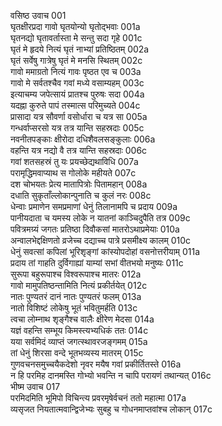 वसिष्ठ उवाच	001  
घृतक्षीरप्रदा गावो घृतयोन्यो घृतोद्भवाः	001a  
घृतनद्यो घृतावर्तास्ता मे सन्तु सदा गृहे	001c  
घृतं मे हृदये नित्यं घृतं नाभ्यां प्रतिष्ठितम्	002a  
घृतं सर्वेषु गात्रेषु घृतं मे मनसि स्थितम्	002c  
गावो ममाग्रतो नित्यं गावः पृष्ठत एव च	003a  
गावो मे सर्वतश्चैव गवां मध्ये वसाम्यहम्	003c  
इत्याचम्य जपेत्सायं प्रातश्च पुरुषः सदा	004a  
यदह्ना कुरुते पापं तस्मात्स परिमुच्यते	004c  
प्रासादा यत्र सौवर्णा वसोर्धारा च यत्र सा	005a  
गन्धर्वाप्सरसो यत्र तत्र यान्ति सहस्रदाः	005c  
नवनीतपङ्काः क्षीरोदा दधिशैवलसङ्कुलाः	006a  
वहन्ति यत्र नद्यो वै तत्र यान्ति सहस्रदाः	006c  
गवां शतसहस्रं तु यः प्रयच्छेद्यथाविधि	007a  
परामृद्धिमवाप्याथ स गोलोके महीयते	007c  
दश चोभयतः प्रेत्य मातापित्रोः पितामहान्	008a  
दधाति सुकृताँल्लोकान्पुनाति च कुलं नरः	008c  
धेन्वाः प्रमाणेन समप्रमाणां धेनुं तिलानामपि च प्रदाय	009a  
पानीयदाता च यमस्य लोके न यातनां काञ्चिदुपैति तत्र	009c  
पवित्रमग्र्यं जगतः प्रतिष्ठा दिवौकसां मातरोऽथाप्रमेयाः	010a  
अन्वालभेद्दक्षिणतो व्रजेच्च दद्याच्च पात्रे प्रसमीक्ष्य कालम्	010c  
धेनुं सवत्सां कपिलां भूरिशृङ्गां कांस्योपदोहां वसनोत्तरीयाम्	011a  
प्रदाय तां गाहति दुर्विगाह्यां याम्यां सभां वीतभयो मनुष्यः	011c  
सुरूपा बहुरूपाश्च विश्वरूपाश्च मातरः	012a  
गावो मामुपतिष्ठन्तामिति नित्यं प्रकीर्तयेत्	012c  
नातः पुण्यतरं दानं नातः पुण्यतरं फलम्	013a  
नातो विशिष्टं लोकेषु भूतं भवितुमर्हति	013c  
त्वचा लोम्नाथ शृङ्गैश्च वालैः क्षीरेण मेदसा	014a  
यज्ञं वहन्ति सम्भूय किमस्त्यभ्यधिकं ततः	014c  
यया सर्वमिदं व्याप्तं जगत्स्थावरजङ्गमम्	015a  
तां धेनुं शिरसा वन्दे भूतभव्यस्य मातरम्	015c  
गुणवचनसमुच्चयैकदेशो नृवर मयैष गवां प्रकीर्तितस्ते	016a  
न हि परमिह दानमस्ति गोभ्यो भवन्ति न चापि परायणं तथान्यत्	016c  
भीष्म उवाच	017  
परमिदमिति भूमिपो विचिन्त्य प्रवरमृषेर्वचनं ततो महात्मा	017a  
व्यसृजत नियतात्मवान्द्विजेभ्यः सुबहु च गोधनमाप्तवांश्च लोकान्	017c  
